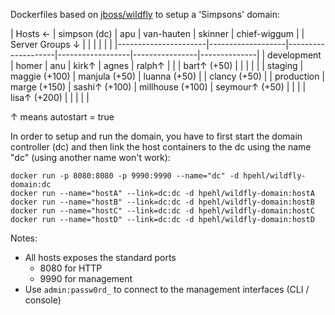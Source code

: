 Dockerfiles based on [jboss/wildfly](https://registry.hub.docker.com/u/jboss/wildfly/) to setup a 'Simpsons' domain:

| Hosts &larr;         | simpson (dc)      | apu                | van-hauten       | skinner        | chief-wiggum |
| Server Groups &darr; |                   |                    |                  |                |              |
|----------------------|-------------------|--------------------|------------------|----------------|--------------|
| development          | homer             | anu                | kirk&uarr;       | agnes          | ralph&uarr;  |
|                      | bart&uarr; (+50)  |                    |                  |                |              |
| staging              | maggie (+100)     | manjula (+50)      | luanna (+50)     |                | clancy (+50) |
| production           | marge (+150)      | sashi&uarr; (+100) | millhouse (+100) | seymour↑ (+50) |              |
|                      | lisa&uarr; (+200) |                    |                  |                |              |

&uarr; means autostart = true

In order to setup and run the domain, you have to first start the domain controller (dc) and then link the host containers to the dc using the name "dc" (using another name won't work):

    docker run -p 8080:8080 -p 9990:9990 --name="dc" -d hpehl/wildfly-domain:dc
    docker run --name="hostA" --link=dc:dc -d hpehl/wildfly-domain:hostA
    docker run --name="hostB" --link=dc:dc -d hpehl/wildfly-domain:hostB
    docker run --name="hostC" --link=dc:dc -d hpehl/wildfly-domain:hostC
    docker run --name="hostD" --link=dc:dc -d hpehl/wildfly-domain:hostD

Notes:

- All hosts exposes the standard ports
  - 8080 for HTTP
  - 9990 for management
- Use `admin:passw0rd_` to connect to the management interfaces (CLI / console)
